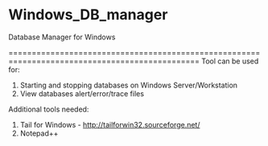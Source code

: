 # Windows_DB_manager
Database Manager for Windows


===============================================================================================
Tool can be used for: 

1. Starting and stopping databases on Windows Server/Workstation
2. View databases alert/error/trace files

Additional tools needed:

1. Tail for Windows - http://tailforwin32.sourceforge.net/
2. Notepad++

